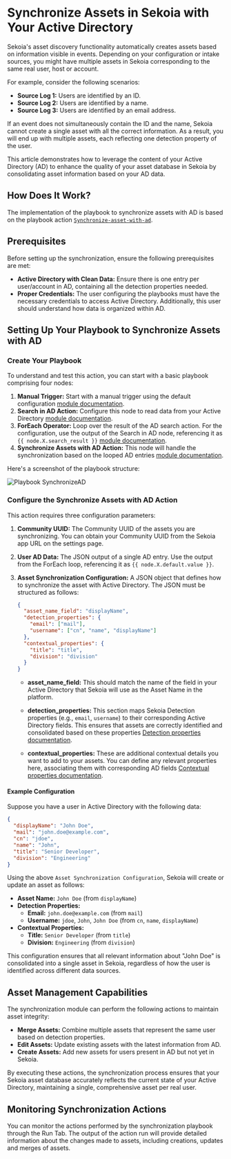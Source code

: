 # Synchronize Assets in Sekoia with Your Active Directory

Sekoia's asset discovery functionality automatically creates assets based on information visible in events. Depending on your configuration or intake sources, you might have multiple assets in Sekoia corresponding to the same real user, host or account. 

For example, consider the following scenarios:
- **Source Log 1:** Users are identified by an ID.
- **Source Log 2:** Users are identified by a name.
- **Source Log 3:** Users are identified by an email address.

If an event does not simultaneously contain the ID and the name, Sekoia cannot create a single asset with all the correct information. As a result, you will end up with multiple assets, each reflecting one detection property of the user.

This article demonstrates how to leverage the content of your Active Directory (AD) to enhance the quality of your asset database in Sekoia by consolidating asset information based on your AD data.

## How Does It Work?

The implementation of the playbook to synchronize assets with AD is based on the playbook action [`Synchronize-asset-with-ad`](../../../integration/action_library/sekoia-io.md#synchronize-assets-with-ad).

## Prerequisites

Before setting up the synchronization, ensure the following prerequisites are met:

- **Active Directory with Clean Data:** Ensure there is one entry per user/account in AD, containing all the detection properties needed.
- **Proper Credentials:** The user configuring the playbooks must have the necessary credentials to access Active Directory. Additionally, this user should understand how data is organized within AD.

## Setting Up Your Playbook to Synchronize Assets with AD

### Create Your Playbook

To understand and test this action, you can start with a basic playbook comprising four nodes:

1. **Manual Trigger:** Start with a manual trigger using the default configuration [module documentation](../../features/automate/triggers.md#manual-trigger-webhook).
2. **Search in AD Action:** Configure this node to read data from your Active Directory [module documentation](../../../integration/action_library/microsoft-active-directory.md#search-in-ad).
3. **ForEach Operator:** Loop over the result of the AD search action. For the configuration, use the output of the Search in AD node, referencing it as `{{ node.X.search_result }}` [module documentation](../../features/automate/operators.md#foreach).
4. **Synchronize Assets with AD Action:** This node will handle the synchronization based on the looped AD entries [module documentation](../../../integration/action_library/sekoia-io.md#synchronize-assets-with-ad).

Here's a screenshot of the playbook structure:

![Playbook SynchronizeAD](/assets/operation_center/playbooks/synchronize_with_ad.PNG)


### Configure the Synchronize Assets with AD Action

This action requires three configuration parameters:

1. **Community UUID:** The Community UUID of the assets you are synchronizing. You can obtain your Community UUID from the Sekoia app URL on the settings page.

2. **User AD Data:** The JSON output of a single AD entry. Use the output from the ForEach loop, referencing it as `{{ node.X.default.value }}`.

3. **Asset Synchronization Configuration:** A JSON object that defines how to synchronize the asset with Active Directory. The JSON must be structured as follows:

    ```json
    {
      "asset_name_field": "displayName",
      "detection_properties": {
        "email": ["mail"],
        "username": ["cn", "name", "displayName"]
      },
      "contextual_properties": {
        "title": "title",
        "division": "division"
      }
    }
    ```

    - **asset_name_field:** This should match the name of the field in your Active Directory that Sekoia will use as the Asset Name in the platform.
    
    - **detection_properties:** This section maps Sekoia Detection properties (e.g., `email`, `username`) to their corresponding Active Directory fields. This ensures that assets are correctly identified and consolidated based on these properties [Detection properties documentation](../../features/collect/assets.md#detection-properties).
    
    - **contextual_properties:** These are additional contextual details you want to add to your assets. You can define any relevant properties here, associating them with corresponding AD fields [Contextual properties documentation](../../features/collect/assets.md#contextual-properties).

#### Example Configuration

Suppose you have a user in Active Directory with the following data:

```json
{
  "displayName": "John Doe",
  "mail": "john.doe@example.com",
  "cn": "jdoe",
  "name": "John",
  "title": "Senior Developer",
  "division": "Engineering"
}
```

Using the above `Asset Synchronization Configuration`, Sekoia will create or update an asset as follows:

- **Asset Name:** `John Doe` (from `displayName`)
- **Detection Properties:**
  - **Email:** `john.doe@example.com` (from `mail`)
  - **Username:** `jdoe`, `John`, `John Doe` (from `cn`, `name`, `displayName`)
- **Contextual Properties:**
  - **Title:** `Senior Developer` (from `title`)
  - **Division:** `Engineering` (from `division`)

This configuration ensures that all relevant information about "John Doe" is consolidated into a single asset in Sekoia, regardless of how the user is identified across different data sources.

## Asset Management Capabilities

The synchronization module can perform the following actions to maintain asset integrity:

- **Merge Assets:** Combine multiple assets that represent the same user based on detection properties.
- **Edit Assets:** Update existing assets with the latest information from AD.
- **Create Assets:** Add new assets for users present in AD but not yet in Sekoia.

By executing these actions, the synchronization process ensures that your Sekoia asset database accurately reflects the current state of your Active Directory, maintaining a single, comprehensive asset per real user.

## Monitoring Synchronization Actions

You can monitor the actions performed by the synchronization playbook through the Run Tab. The output of the action run will provide detailed information about the changes made to assets, including creations, updates and merges of assets.
